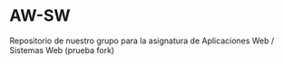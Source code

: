 # AW-SW
Repositorio de nuestro grupo para la asignatura de Aplicaciones Web / Sistemas Web (prueba fork)
